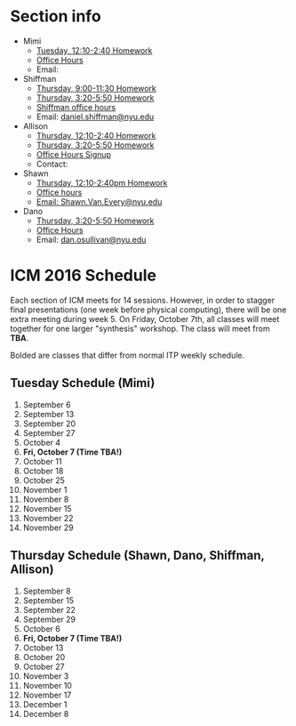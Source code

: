 # Section info
* Mimi
  - [Tuesday, 12:10-2:40 Homework](https://github.com/ITPNYU/ICM-2016/wiki/Homework-Mimi-Tuesday)
  - [Office Hours]()
  - Email:
* Shiffman
  * [Thursday, 9:00-11:30 Homework](https://github.com/ITPNYU/ICM-2016/wiki/Homework-Shiffman-Thursday-1)  
  * [Thursday, 3:20-5:50 Homework](https://github.com/ITPNYU/ICM-2016/wiki/Homework-Shiffman-Thursday-2)  
  * [Shiffman office hours](https://itp.nyu.edu/inwiki/Signup/Shiffman)
  - Email: daniel.shiffman@nyu.edu
* Allison
  * [Thursday, 12:10-2:40 Homework](https://github.com/ITPNYU/ICM-2016/wiki/Homework-Allison-Thursday-1)  
  * [Thursday, 3:20-5:50 Homework](https://github.com/ITPNYU/ICM-2016/wiki/Homework-Allison-Thursday-2)  
  * [Office Hours Signup]()
  * Contact:
* Shawn
  * [Thursday, 12:10-2:40pm Homework](https://github.com/ITPNYU/ICM-2015/wiki/Homework-Shawn-Thursday)
  * [Office hours](https://itp.nyu.edu/inwiki/Signup/Shawn)
  * [Email: Shawn.Van.Every@nyu.edu](mailto:Shawn.Van.Every@nyu.edu)
* Dano
  * [Thursday, 3:20-5:50 Homework](https://github.com/ITPNYU/ICM-2016/wiki/Homework-Dano-Thursday)  
  - [Office Hours](https://calendar.google.com/calendar/selfsched?sstoken=UVBlTFZhOVNCTmF0fGRlZmF1bHR8MmU2NTM4NjJmOTJiNTUwM2M0YTBmMzcyZDM4NjRkNmQ)
  - Email: dan.osullivan@nyu.edu

# ICM 2016 Schedule

Each section of ICM meets for 14 sessions.  However, in order to stagger final presentations (one week before physical computing), there will be one extra meeting during week 5.  On Friday, October 7th, all classes will meet together for one larger "synthesis" workshop.  The class will meet from **TBA**.

Bolded are classes that differ from normal ITP weekly schedule.

## Tuesday Schedule (Mimi)
1. September 6
2. September 13
3. September 20
4. September 27
5. October 4
6. **Fri, October 7 (Time TBA!)**
7. October 11
8. October 18
9. October 25
10. November 1
11. November 8
12. November 15
13. November 22
14. November 29

## Thursday Schedule (Shawn, Dano, Shiffman, Allison)
1. September 8
2. September 15
3. September 22
4. September 29
5. October 6
6. **Fri, October 7 (Time TBA!)**
7. October 13
8. October 20
9. October 27
10. November 3
11. November 10
12. November 17
13. December 1
14. December 8
